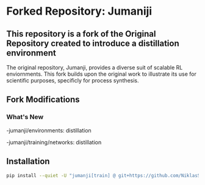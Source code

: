 # Forked Repository: Jumaniji
## This repository is a fork of the Original Repository created to introduce a distillation environment

The original repository, Jumanji, provides a diverse suit of scalable RL enviornments. This fork builds upon the original work to illustrate its use for scientific purposes, specificly for process synthesis.

## Fork Modifications
### What's New
-jumanji/environments: distillation

-jumanji/training/networks: distillation

## Installation
```bash
pip install --quiet -U "jumanji[train] @ git+https://github.com/NiklasSlager/jumanji.git
```


